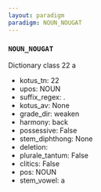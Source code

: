 ```yaml
---
layout: paradigm
paradigm: NOUN_NOUGAT
---
```

### ` NOUN_NOUGAT `

Dictionary class 22 a
* kotus_tn: 22
* upos: NOUN
* suffix_regex: .
* kotus_av: None
* grade_dir: weaken
* harmony: back
* possessive: False
* stem_diphthong: None
* deletion: 
* plurale_tantum: False
* clitics: False
* pos: NOUN
* stem_vowel: a
